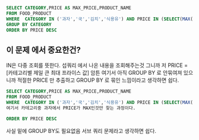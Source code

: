 ```SQL
SELECT CATEGORY,PRICE AS MAX_PRICE,PRODUCT_NAME
FROM FOOD_PRODUCT
WHERE  CATEGORY IN ('과자','국','김치','식용유') AND PRICE IN (SELECT(MAX(PRICE)) FROM FOOD_PRODUCT GROUP BY CATEGORY)
GROUP BY CATEGORY
ORDER BY PRICE DESC
```

## 이 문제 에서 중요한건?
IN은 다중 조회를 뜻한다.
섭쿼리 에서 나온 내용을 조회해주는것
그니까 저 PRICE = [카테고리별 제일 큰 최대 프라이스 값]
암튼 여기서 아직 GROUP BY 로 안묶여져 있으니까 
적절한 PRICE 만 추출하고 GROUP BY 로 묶인 느낌이라고 생각하면 쉽다.

```SQL
SELECT CATEGORY,PRICE AS MAX_PRICE,PRODUCT_NAME
FROM FOOD_PRODUCT
WHERE  CATEGORY IN ('과자','국','김치','식용유') AND PRICE IN (SELECT(MAX(PRICE)) FROM FOOD_PRODUCT GROUP BY CATEGORY)
여기서 카테고리중 과자에서 PRICE가 MAX인것만 찾는 과정이다.

ORDER BY PRICE DESC
```

사실 밑에 GROUP BY도 필요없음 서브 쿼리 문제라고 생각하면 쉽다.
